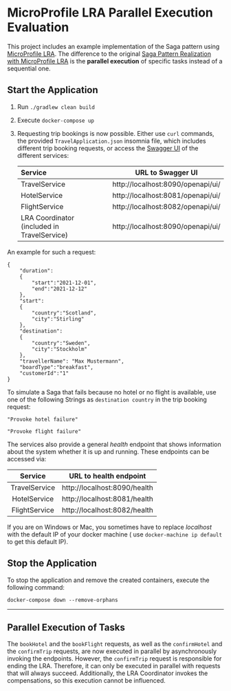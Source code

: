 # MicroProfile LRA Parallel Execution Evaluation

This project includes an example implementation of the Saga pattern
using [MicroProfile LRA](https://github.com/eclipse/microprofile-lra). The difference to the
original [Saga Pattern Realization with MicroProfile LRA](https://github.com/KarolinDuerr/BA-SagaPattern/tree/master/MicroProfile_Implementations/MicroProfile)
is the **parallel execution** of specific tasks instead of a sequential one.

## Start the Application

1. Run `./gradlew clean build`


2. Execute `docker-compose up `


3. Requesting trip bookings is now possible. Either use `curl` commands, the provided `TravelApplication.json` insomnia
   file, which includes different trip booking requests, or access
   the [Swagger UI](https://swagger.io/tools/swagger-ui/) of the different services:

   | __Service__ | __URL to Swagger UI__ |
   |:-------|:-------------------:|
   |TravelService| http://localhost:8090/openapi/ui/
   |HotelService| http://localhost:8081/openapi/ui/
   |FlightService| http://localhost:8082/openapi/ui/
   |LRA Coordinator (included in TravelService) | http://localhost:8090/openapi/ui/

An example for such a request:

```
{
    "duration":
    {
        "start":"2021-12-01",
        "end":"2021-12-12"
    },
    "start":
    {
        "country":"Scotland",
        "city":"Stirling"
    },
    "destination":
    {
        "country":"Sweden",
        "city":"Stockholm"
    },
    "travellerName": "Max Mustermann",
    "boardType":"breakfast",
    "customerId":"1"
}
```

To simulate a Saga that fails because no hotel or no flight is available, use one of the following Strings
as `destination country` in the trip booking request:

```
"Provoke hotel failure"

"Provoke flight failure"
```

The services also provide a general *health* endpoint that shows information about the system whether it is up and
running. These endpoints can be accessed via:

| __Service__ | __URL to health endpoint__ |
|:-------:|------------------|
|TravelService| http://localhost:8090/health |
|HotelService| http://localhost:8081/health |
|FlightService| http://localhost:8082/health |

If you are on Windows or Mac, you sometimes have to replace _localhost_ with the default IP of your docker machine (
use `docker-machine ip default` to get this default IP).

## Stop the Application

To stop the application and remove the created containers, execute the following command:

```
docker-compose down --remove-orphans
```

----------------------------

## Parallel Execution of Tasks

The `bookHotel` and the `bookFlight` requests, as well as the `confirmHotel` and the `confirmTrip` requests, are now
executed in parallel by asynchronously invoking the endpoints. However, the `confirmTrip` request is responsible for
ending the LRA. Therefore, it can only be executed in parallel with requests that will always succeed. Additionally, the
LRA Coordinator invokes the compensations, so this execution cannot be influenced.

